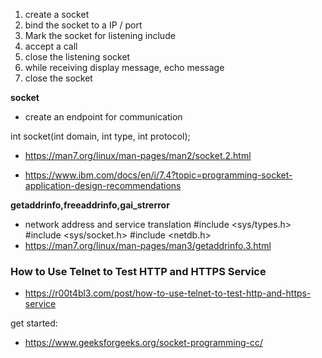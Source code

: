 1. create a socket
2. bind the socket to a IP / port
3. Mark the socket for listening include
4. accept a call
5. close the listening socket
6. while receiving display message, echo message
7. close the socket


**socket** 
- create an endpoint for communication

int socket(int domain, int type, int protocol);

- https://man7.org/linux/man-pages/man2/socket.2.html

- https://www.ibm.com/docs/en/i/7.4?topic=programming-socket-application-design-recommendations


**getaddrinfo,freeaddrinfo,gai_strerror**
- network address and service translation
#include <sys/types.h>
#include <sys/socket.h>
#include <netdb.h>
- https://man7.org/linux/man-pages/man3/getaddrinfo.3.html


### How to Use Telnet to Test HTTP and HTTPS Service
- https://r00t4bl3.com/post/how-to-use-telnet-to-test-http-and-https-service


get started:

 - https://www.geeksforgeeks.org/socket-programming-cc/


